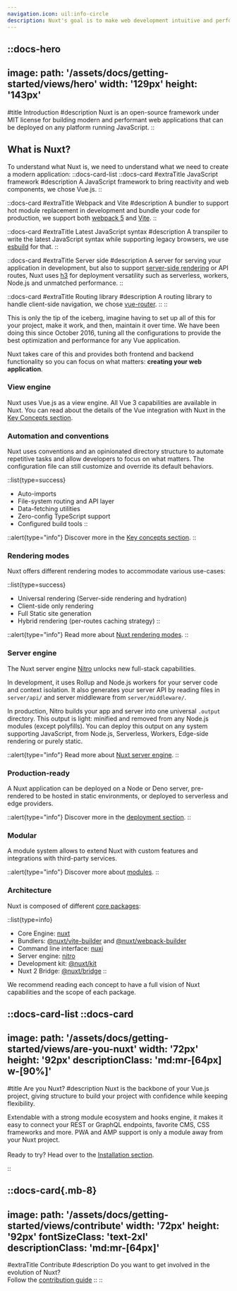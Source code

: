 ```yaml
---
navigation.icon: uil:info-circle
description: Nuxt's goal is to make web development intuitive and performant with a great DX in mind.
---
```

<!-- markdownlint-disable -->
<!-- @case-police-disable -->
::docs-hero
---
image:
  path: '/assets/docs/getting-started/views/hero'
  width: '129px'
  height: '143px'
---
#title
Introduction
#description
Nuxt is an open-source framework under MIT license for building modern and performant web applications that can be deployed on any platform running JavaScript.
::

## What is Nuxt?

To understand what Nuxt is, we need to understand what we need to create a modern application:
::docs-card-list
  ::docs-card
  #extraTitle
  JavaScript framework
  #description
  A JavaScript framework to bring reactivity and web components, we chose Vue.js.
  ::

  ::docs-card
  #extraTitle
  Webpack and Vite
  #description
  A bundler to support hot module replacement in development and bundle your code for production, we support both [webpack 5](https://webpack.js.org/) and [Vite](https://vitejs.dev/).
  ::

  ::docs-card
  #extraTitle
  Latest JavaScript syntax
  #description
  A transpiler to write the latest JavaScript syntax while supporting legacy browsers, we use [esbuild](https://esbuild.github.io) for that.
  ::

  ::docs-card
  #extraTitle
  Server side
  #description
  A server for serving your application in development, but also to support [server-side rendering](https://vuejs.org/api/ssr.html#server-side-rendering-api) or API routes, Nuxt uses [h3](https://github.com/unjs/h3) for deployment versatility such as serverless, workers, Node.js and unmatched performance.
  ::

  ::docs-card
  #extraTitle
  Routing library
  #description
  A routing library to handle client-side navigation, we chose [vue-router](https://router.vuejs.org/).
  ::
::

This is only the tip of the iceberg, imagine having to set up all of this for your project, make it work, and then, maintain it over time. We have been doing this since October 2016, tuning all the configurations to provide the best optimization and performance for any Vue application.

Nuxt takes care of this and provides both frontend and backend functionality so you can focus on what matters: **creating your web application**.

### View engine

Nuxt uses Vue.js as a view engine. All Vue 3 capabilities are available in Nuxt. You can read about the details of the Vue integration with Nuxt in the [Key Concepts section](/docs/guide/concepts/vuejs-development).

### Automation and conventions

Nuxt uses conventions and an opinionated directory structure to automate repetitive tasks and allow developers to focus on what matters. The configuration file can still customize and override its default behaviors.

::list{type=success}
- Auto-imports
- File-system routing and API layer
- Data-fetching utilities
- Zero-config TypeScript support
- Configured build tools
::

::alert{type="info"}
Discover more in the [Key concepts section](/docs/guide/concepts/auto-imports).
::

### Rendering modes

Nuxt offers different rendering modes to accommodate various use-cases:

::list{type=success}
- Universal rendering (Server-side rendering and hydration)
- Client-side only rendering
- Full Static site generation
- Hybrid rendering (per-routes caching strategy)
::

::alert{type="info"}
Read more about [Nuxt rendering modes](/docs/guide/concepts/rendering).
::

### Server engine

The Nuxt server engine [Nitro](https://nitro.unjs.io) unlocks new full-stack capabilities.

In development, it uses Rollup and Node.js workers for your server code and context isolation. It also generates your server API by reading files in `server/api/` and server middleware from `server/middleware/`.

In production, Nitro builds your app and server into one universal `.output` directory. This output is light: minified and removed from any Node.js modules (except polyfills). You can deploy this output on any system supporting JavaScript, from Node.js, Serverless, Workers, Edge-side rendering or purely static.

::alert{type="info"}
Read more about [Nuxt server engine](/docs/guide/concepts/server-engine).
::

### Production-ready

A Nuxt application can be deployed on a Node or Deno server, pre-rendered to be hosted in static environments, or deployed to serverless and edge providers.

::alert{type="info"}
Discover more in the [deployment section](/docs/getting-started/deployment).
::

### Modular

A module system allows to extend Nuxt with custom features and integrations with third-party services.

::alert{type="info"}
Discover more about [modules](/docs/guide/concepts/modules).
::

### Architecture

Nuxt is composed of different [core packages](https://github.com/nuxt/framework/tree/main/packages):

::list{type=info}
- Core Engine: [nuxt](https://github.com/nuxt/framework/tree/main/packages/nuxt)
- Bundlers: [@nuxt/vite-builder](https://github.com/nuxt/framework/tree/main/packages/vite) and [@nuxt/webpack-builder](https://github.com/nuxt/framework/tree/main/packages/webpack)
- Command line interface: [nuxi](https://github.com/nuxt/framework/tree/main/packages/nuxi)
- Server engine: [nitro](https://github.com/unjs/nitro)
- Development kit: [@nuxt/kit](https://github.com/nuxt/framework/tree/main/packages/kit)
- Nuxt 2 Bridge: [@nuxt/bridge](https://github.com/nuxt/bridge)
::

We recommend reading each concept to have a full vision of Nuxt capabilities and the scope of each package.

::docs-card-list
  ::docs-card
  ---
  image:
    path: '/assets/docs/getting-started/views/are-you-nuxt'
    width: '72px'
    height: '92px'
  descriptionClass: 'md:mr-[64px] w-[90%]'
  ---
  #title
  Are you Nuxt?
  #description
  Nuxt is the backbone of your Vue.js project, giving structure to build your project with confidence while keeping flexibility.

  Extendable with a strong module ecosystem and hooks engine, it makes it easy to connect your REST or GraphQL endpoints, favorite CMS, CSS frameworks and more. PWA and AMP support is only a module away from your Nuxt project.
<br>
<br>
  Ready to try? Head over to the [Installation section](/docs/getting-started/installation).

  ::

  ::docs-card{.mb-8}
  ---
  image:
    path: '/assets/docs/getting-started/views/contribute'
    width: '72px'
    height: '92px'
  fontSizeClass: 'text-2xl'
  descriptionClass: 'md:mr-[64px]'
  ---
  #extraTitle
  Contribute
  #description
  Do you want to get involved in the evolution of Nuxt?
  <br>
  Follow the [contribution guide](/docs/community/contribution)
  ::
::

